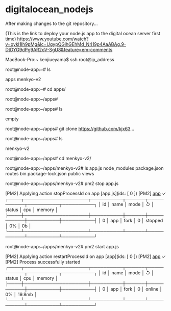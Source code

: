 # digitalocean_nodejs

After making changes to the git repository...

(This is the link to deploy your node.js app to the digital ocean server first time)
https://www.youtube.com/watch?v=oykl1Ih9pMg&lc=UgypQGihGEhMd_N419p4AaABAg.9-DtDYG9dPg9AR2oV-SgU8&feature=em-comments


MacBook-Pro:~ kenjiueyama$ ssh root@ip_address


root@node-app:~# ls

apps  menkyo-v2


root@node-app:~# cd apps/

root@node-app:~/apps# 


root@node-app:~/apps# ls

empty 

root@node-app:~/apps# git clone https://github.com/kjx63...

root@node-app:~/apps# ls

menkyo-v2


root@node-app:~/apps# cd menkyo-v2/


root@node-app:~/apps/menkyo-v2# ls
app.js  node_modules       package.json  routes
bin     package-lock.json  public        views

root@node-app:~/apps/menkyo-v2# pm2 stop app.js 

[PM2] Applying action stopProcessId on app [app.js](ids: [ 0 ])
[PM2] [app](0) ✓
┌────┬────────────────────┬──────────┬──────┬───────────┬──────────┬──────────┐
│ id │ name               │ mode     │ ↺    │ status    │ cpu      │ memory   │
├────┼────────────────────┼──────────┼──────┼───────────┼──────────┼──────────┤
│ 0  │ app                │ fork     │ 0    │ stopped   │ 0%       │ 0b       │
└────┴────────────────────┴──────────┴──────┴───────────┴──────────┴──────────┘

root@node-app:~/apps/menkyo-v2# pm2 start app.js 

[PM2] Applying action restartProcessId on app [app](ids: [ 0 ])
[PM2] [app](0) ✓
[PM2] Process successfully started
┌────┬────────────────────┬──────────┬──────┬───────────┬──────────┬──────────┐
│ id │ name               │ mode     │ ↺    │ status    │ cpu      │ memory   │
├────┼────────────────────┼──────────┼──────┼───────────┼──────────┼──────────┤
│ 0  │ app                │ fork     │ 0    │ online    │ 0%       │ 19.8mb   │
└────┴────────────────────┴──────────┴──────┴───────────┴──────────┴──────────┘


